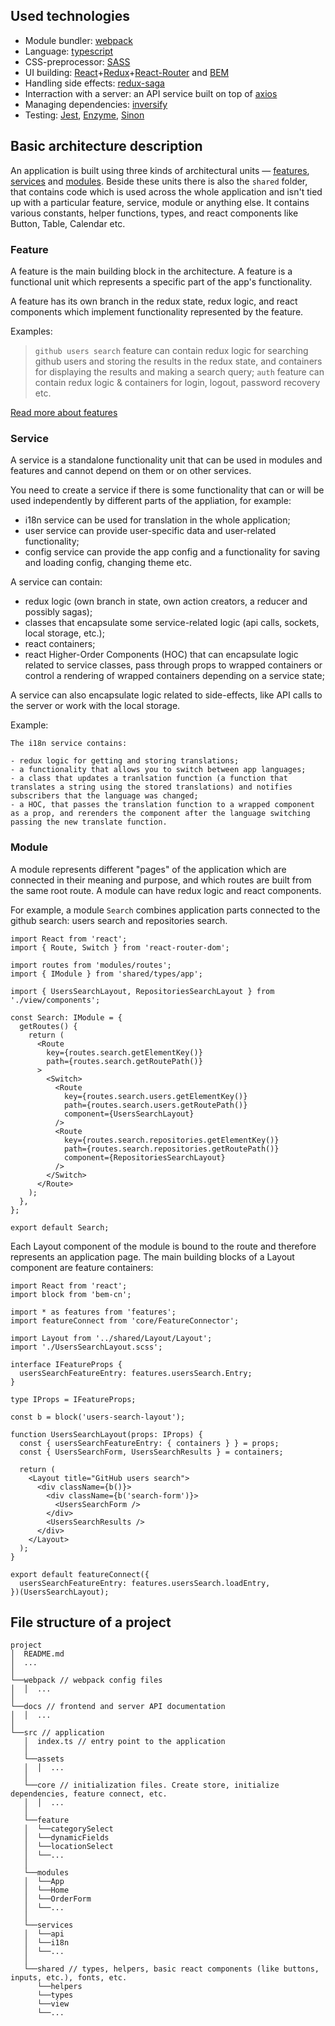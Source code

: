 ## Used technologies

- Module bundler: [webpack](https://webpack.js.org/)
- Language: [typescript](https://www.typescriptlang.org/)
- CSS-preprocessor: [SASS](https://sass-lang.com/)
- UI building: [React](https://reactjs.org/)+[Redux](https://redux.js.org/)+[React-Router](https://reacttraining.com/react-router/web) and [BEM](https://en.bem.info/)
- Handling side effects: [redux-saga](https://redux-saga.js.org/)
- Interraction with a server: an API service built on top of [axios](https://github.com/axios/axios)
- Managing dependencies: [inversify](http://inversify.io/)
- Testing: [Jest](https://facebook.github.io/jest/), [Enzyme](https://airbnb.io/enzyme/), [Sinon](https://sinonjs.org/)


## Basic architecture description
An application is built using three kinds of architectural units — [features](#feature), [services](#service) and [modules](#module). Beside these units there is also the `shared` folder, that contains code which is used across the whole application and isn't tied up with a particular feature, service, module or anything else. It contains various constants, helper functions, types, and react components like Button, Table, Calendar etc.

### Feature

A feature is the main building block in the architecture. A feature is a functional unit which represents a specific part of the app's functionality.

A feature has its own branch in the redux state, redux logic, and react components which implement functionality represented by the feature.

Examples:
> `github users search` feature can contain redux logic for searching github users and storing the results in the redux state, and containers for displaying the results and making a search query;
> `auth` feature can contain redux logic & containers for login, logout, password recovery etc.

[Read more about features](./feature/feature.md)

### Service

A service is a standalone functionality unit that can be used in modules and features and cannot depend on them or on other services.

You need to create a service if there is some functionality that can or will be used independently by different parts of the appliation, for example:
 - i18n service can be used for translation in the whole application;
 - user service can provide user-specific data and user-related functionality;
 - config service can provide the app config and a functionality for saving and loading config, changing theme etc.


A service can contain:

- redux logic (own branch in state, own action creators, a reducer and possibly sagas);
- classes that encapsulate some service-related logic (api calls, sockets, local storage, etc.);
- react containers;
- react Higher-Order Components (HOC) that can encapsulate logic related to service classes, pass through props to wrapped containers or control a rendering of wrapped containers depending on a service state;

A service can also encapsulate logic related to side-effects, like API calls to the server or work with the local storage.

Example:

```
The i18n service contains:

- redux logic for getting and storing translations;
- a functionality that allows you to switch between app languages;
- a class that updates a tranlsation function (a function that translates a string using the stored translations) and notifies subscribers that the language was changed;
- a HOC, that passes the translation function to a wrapped component as a prop, and rerenders the component after the language switching passing the new translate function.
```

### Module
A module represents different "pages" of the application which are connected in their meaning and purpose, and which routes are built from the same root route. A module can have redux logic and react components.

For example, a module `Search` combines application parts connected to the github search: users search and repositories search.

```
import React from 'react';
import { Route, Switch } from 'react-router-dom';

import routes from 'modules/routes';
import { IModule } from 'shared/types/app';

import { UsersSearchLayout, RepositoriesSearchLayout } from './view/components';

const Search: IModule = {
  getRoutes() {
    return (
      <Route
        key={routes.search.getElementKey()}
        path={routes.search.getRoutePath()}
      >
        <Switch>
          <Route
            key={routes.search.users.getElementKey()}
            path={routes.search.users.getRoutePath()}
            component={UsersSearchLayout}
          />
          <Route
            key={routes.search.repositories.getElementKey()}
            path={routes.search.repositories.getRoutePath()}
            component={RepositoriesSearchLayout}
          />
        </Switch>
      </Route>
    );
  },
};

export default Search;
```

Each Layout component of the module is bound to the route and therefore represents an application page. The main building blocks of a Layout component are feature containers:
```
import React from 'react';
import block from 'bem-cn';

import * as features from 'features';
import featureConnect from 'core/FeatureConnector';

import Layout from '../shared/Layout/Layout';
import './UsersSearchLayout.scss';

interface IFeatureProps {
  usersSearchFeatureEntry: features.usersSearch.Entry;
}

type IProps = IFeatureProps;

const b = block('users-search-layout');

function UsersSearchLayout(props: IProps) {
  const { usersSearchFeatureEntry: { containers } } = props;
  const { UsersSearchForm, UsersSearchResults } = containers;

  return (
    <Layout title="GitHub users search">
      <div className={b()}>
        <div className={b('search-form')}>
          <UsersSearchForm />
        </div>
        <UsersSearchResults />
      </div>
    </Layout>
  );
}

export default featureConnect({
  usersSearchFeatureEntry: features.usersSearch.loadEntry,
})(UsersSearchLayout);
```

## File structure of a project

```
project
│  README.md
│  ...
│
└──webpack // webpack config files
│  │  ...
│
└──docs // frontend and server API documentation
│  │  ...
│
└──src // application
   │  index.ts // entry point to the application
   │
   └──assets
   │  │  ...
   │
   └──core // initialization files. Create store, initialize dependencies, feature connect, etc.
   │  │  ...
   │
   └──feature
   │  └──categorySelect
   │  └──dynamicFields
   │  └──locationSelect
   │  └──...
   │
   └──modules
   │  └──App
   │  └──Home
   │  └──OrderForm
   │  └──...
   │
   └──services
   │  └──api
   │  └──i18n
   │  └──...
   │
   └──shared // types, helpers, basic react components (like buttons, inputs, etc.), fonts, etc.
      └──helpers
      └──types
      └──view
      └──...
```
